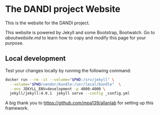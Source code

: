 # The DANDI project Website

This is the website for the DANDI project.

This website is powered by Jekyll and some Bootstrap, Bootwatch. Go to 
*aboutwebsite.md*  to learn how to copy and modify this page for your purpose. 

## Local development

Test your changes locally by running the following command:

```bash
docker run --rm -it --volume="$PWD:/srv/jekyll" \
  --volume="$PWD/vendor/bundle:/usr/local/bundle"  \
  --env JEKYLL_ENV=development -p 4000:4000 \
  jekyll/jekyll:4.0.1  jekyll serve --config _config.yml
```

A big thank you to https://github.com/mpa139/allanlab for setting up this 
framework.
